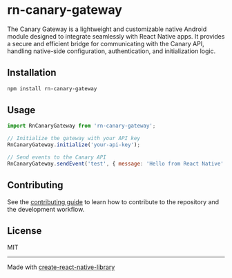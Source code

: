 # rn-canary-gateway

The Canary Gateway is a lightweight and customizable native Android module designed to integrate seamlessly with React Native apps. It provides a secure and efficient bridge for communicating with the Canary API, handling native-side configuration, authentication, and initialization logic.

## Installation

```sh
npm install rn-canary-gateway
```

## Usage

```js
import RnCanaryGateway from 'rn-canary-gateway';

// Initialize the gateway with your API key
RnCanaryGateway.initialize('your-api-key');

// Send events to the Canary API
RnCanaryGateway.sendEvent('test', { message: 'Hello from React Native' });
```

## Contributing

See the [contributing guide](CONTRIBUTING.md) to learn how to contribute to the repository and the development workflow.

## License

MIT

---

Made with [create-react-native-library](https://github.com/callstack/react-native-builder-bob)
